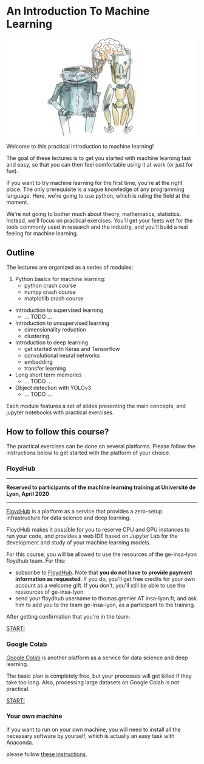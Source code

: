 # An Introduction To Machine Learning

![](doc/images/transfer_learning.jpg)


Welcome to this practical introduction to machine learning! 

The goal of these lectures is to get you started with machine learning fast and easy, so that you can then feel comfortable using it at work (or just for fun).

If you want to try machine learning for the first time, you're at the right place. The only prerequisite is a vague knowledge of any programming language. Here, we're going to use python, which is ruling the field at the moment.

We're not going to bother much about theory, mathematics, statistics. Instead, we'll focus on practical exercises. You'll get your feets wet for the tools commonly used in research and the industry, and you'll build a real feeling for machine learning.  

## Outline

The lectures are organized as a series of modules: 

1. Python basics for machine learning: 
   * python crash course 
   * numpy crash course
   * matplotlib crash course
* Introduction to supervised learning 
   * ... TODO ... 
* Introduction to unsupervised learning
   * dimensionality reduction 
   * clustering 
* Introduction to deep learning 
   * get started with Keras and Tensorflow
   * convolutional neural networks 
   * embedding
   * transfer learning
* Long short term memories
   * ... TODO ... 
* Object detection with YOLOv3    
   * ... TODO ...

Each module features a set of slides presenting the main concepts, and jupyter notebooks with practical exercises. 

## How to follow this course? 

The practical exercises can be done on several platforms. Please follow the instructions below to get started with the platform of your choice. 

### FloydHub

---

**Reserved to participants of the machine learning training at Université de Lyon, April 2020**

--- 

[FloydHub](https://www.floydhub.com) is a platform as a service that provides a zero-setup infrastructure for data science and deep learning. 

FloydHub makes it possible for you to reserve CPU and GPU instances to run your code, and provides a web IDE based on Jupyter Lab for the development and study of your machine learning models. 

For this course, you will be allowed to use the resources of the ge-insa-lyon floydhub team. For this: 

* subscribe to [FloydHub](https://www.floydhub.com). Note that **you do not have to provide payment information as requested**. If you do, you'll get free credits for your own account as a welcome gift. If you don't, you'll still be able to use the ressources of ge-insa-lyon. 
* send your floydhub username to thomas.grenier AT insa-lyon.fr, and ask him to add you to the team ge-insa-lyon, as a participant to the training. 

After getting confirmation that you're in the team:

[START!](https://www.floydhub.com/ge-insa-lyon/workspaces/run_8NNKTRZg4KcRtMeCU4dFzJ76)

### Google Colab

[Google Colab](https://colab.research.google.com/notebooks/intro.ipynb) is another platform as a service for data science and deep learning. 

The basic plan is completely free, but your processes will get killed if they take too long. Also, processing large datasets on Google Colab is not practical.

[START!](https://colab.research.google.com/github/cbernet/introduction_machine_learning/blob/master/get_started_workspace.ipynb)

### Your own machine

If you want to run on your own machine, you will need to install all the necessary software by yourself, which is actually an easy task with Anaconda. 

please follow [these instructions](doc/install_python_anaconda.md). 
